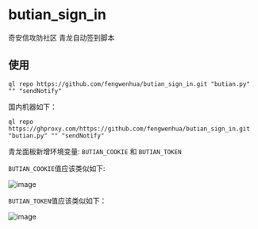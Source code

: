 # butian_sign_in
奇安信攻防社区 青龙自动签到脚本

## 使用
```shell
ql repo https://github.com/fengwenhua/butian_sign_in.git "butian.py" "" "sendNotify"
```

国内机器如下：

```shell
ql repo https://ghproxy.com/https://github.com/fengwenhua/butian_sign_in.git "butian.py" "" "sendNotify"
```

青龙面板新增环境变量: `BUTIAN_COOKIE` 和 `BUTIAN_TOKEN`


`BUTIAN_COOKIE`值应该类似如下:

![image](https://github.com/fengwenhua/butian_sign_in/assets/26518808/3b919d05-e0aa-455c-9ad6-2bce7963e6c2)


`BUTIAN_TOKEN`值应该类似如下：

![image](https://github.com/fengwenhua/butian_sign_in/assets/26518808/0480bea3-2b86-4872-a283-9217dce0ff70)

